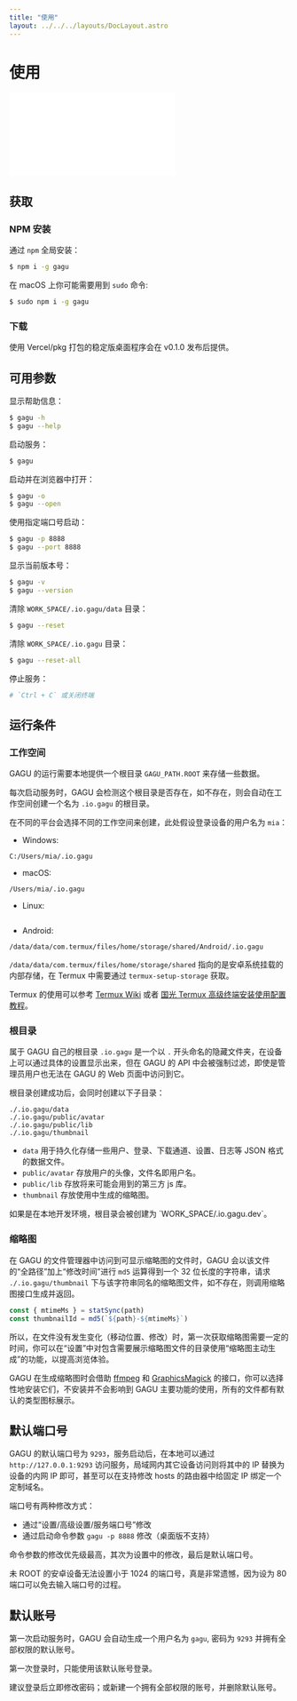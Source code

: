 ```yaml
---
title: "使用"
layout: ../../../layouts/DocLayout.astro
---
```


# 使用

<iframe
  src="//player.bilibili.com/player.html"
  scrolling="no"
  border="0"
  frameborder="no"
  framespacing="0"
  allowfullscreen="true"
>
</iframe>

## 获取

### NPM 安装

通过 `npm` 全局安装：

```sh
$ npm i -g gagu
```

在 macOS 上你可能需要用到 `sudo` 命令:

```sh
$ sudo npm i -g gagu
```

### 下载

<div class="apply-tip">
使用 Vercel/pkg 打包的稳定版桌面程序会在 v0.1.0 发布后提供。
</div>

## 可用参数

显示帮助信息：

```sh
$ gagu -h
$ gagu --help
```

启动服务：

```sh
$ gagu
```

启动并在浏览器中打开：

```sh
$ gagu -o
$ gagu --open
```

使用指定端口号启动：

```sh
$ gagu -p 8888
$ gagu --port 8888
```

显示当前版本号：

```sh
$ gagu -v
$ gagu --version
```

清除 `WORK_SPACE/.io.gagu/data` 目录：

```sh
$ gagu --reset
```

清除 `WORK_SPACE/.io.gagu` 目录：

```sh
$ gagu --reset-all
```

停止服务：

```sh
# `Ctrl + C` 或关闭终端
```

## 运行条件

### 工作空间

GAGU 的运行需要本地提供一个根目录 `GAGU_PATH.ROOT` 来存储一些数据。

每次启动服务时，GAGU 会检测这个根目录是否存在，如不存在，则会自动在工作空间创建一个名为 `.io.gagu` 的根目录。

在不同的平台会选择不同的工作空间来创建，此处假设登录设备的用户名为 `mia`：

- Windows:

```
C:/Users/mia/.io.gagu
```

- macOS:

```
/Users/mia/.io.gagu
```

- Linux:

```

```

- Android:

```
/data/data/com.termux/files/home/storage/shared/Android/.io.gagu
```

`/data/data/com.termux/files/home/storage/shared` 指向的是安卓系统挂载的内部存储，在 Termux 中需要通过 `termux-setup-storage` 获取。

Termux 的使用可以参考 [Termux Wiki](https://wiki.termux.com/) 或者 [国光 Termux 高级终端安装使用配置教程](https://www.sqlsec.com/2018/05/termux.html)。

### 根目录

属于 GAGU 自己的根目录 `.io.gagu` 是一个以 `.` 开头命名的隐藏文件夹，在设备上可以通过具体的设置显示出来，但在 GAGU 的 API 中会被强制过滤，即使是管理员用户也无法在 GAGU 的 Web 页面中访问到它。

根目录创建成功后，会同时创建以下子目录：

```
./.io.gagu/data
./.io.gagu/public/avatar
./.io.gagu/public/lib
./.io.gagu/thumbnail
```

- `data` 用于持久化存储一些用户、登录、下载通道、设置、日志等 JSON 格式的数据文件。
- `public/avatar` 存放用户的头像，文件名即用户名。
- `public/lib` 存放将来可能会用到的第三方 js 库。
- `thumbnail` 存放使用中生成的缩略图。

<div class="apply-tip">
如果是在本地开发环境，根目录会被创建为 `WORK_SPACE/.io.gagu.dev`。
</div>

### 缩略图

在 GAGU 的文件管理器中访问到可显示缩略图的文件时，GAGU 会以该文件的“全路径”加上“修改时间”进行 `md5` 运算得到一个 32 位长度的字符串，请求 `./.io.gagu/thumbnail` 下与该字符串同名的缩略图文件，如不存在，则调用缩略图接口生成并返回。

```js
const { mtimeMs } = statSync(path)
const thumbnailId = md5(`${path}-${mtimeMs}`)
```

所以，在文件没有发生变化（移动位置、修改）时，第一次获取缩略图需要一定的时间，你可以在“设置”中对包含需要展示缩略图文件的目录使用“缩略图主动生成”的功能，以提高浏览体验。

GAGU 在生成缩略图时会借助 [ffmpeg](https://ffmpeg.org/) 和 [GraphicsMagick](http://www.graphicsmagick.org/) 的接口，你可以选择性地安装它们，不安装并不会影响到 GAGU 主要功能的使用，所有的文件都有默认的类型图标展示。


## 默认端口号

GAGU 的默认端口号为 `9293`，服务启动后，在本地可以通过 `http://127.0.0.1:9293` 访问服务，局域网内其它设备访问则将其中的 IP 替换为设备的内网 IP 即可，甚至可以在支持修改 hosts 的路由器中给固定 IP 绑定一个定制域名。

端口号有两种修改方式：

- 通过“设置/高级设置/服务端口号”修改
- 通过启动命令参数 `gagu -p 8888` 修改（桌面版不支持）

命令参数的修改优先级最高，其次为设置中的修改，最后是默认端口号。

<div class="apply-tip">
未 ROOT 的安卓设备无法设置小于 1024 的端口号，真是非常遗憾，因为设为 80 端口可以免去输入端口号的过程。
</div>

## 默认账号

第一次启动服务时，GAGU 会自动生成一个用户名为 `gagu`, 密码为 `9293` 并拥有全部权限的默认账号。

第一次登录时，只能使用该默认账号登录。

<div class="apply-tip">
建议登录后立即修改密码；或新建一个拥有全部权限的账号，并删除默认账号。
</div>
